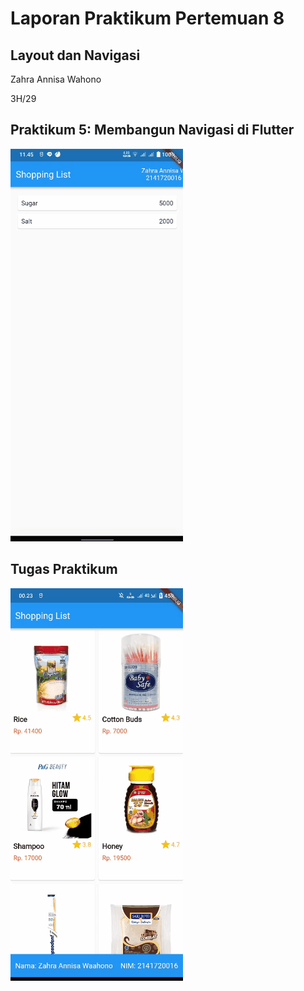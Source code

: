 # Laporan Praktikum Pertemuan 8
## Layout dan Navigasi

Zahra Annisa Wahono

3H/29

## **Praktikum 5: Membangun Navigasi di Flutter**

<img src='img/praktikum.gif'>

## **Tugas Praktikum**

<img src='img/tugas_praktikum8.gif'>